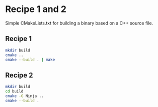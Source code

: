 # Recipe 1 and 2
Simple CMakeLists.txt for building a binary based on a C++ source file.

## Recipe 1
```sh
mkdir build
cmake ..
cmake --build . | make 
```

## Recipe 2
```sh
mkdir build
cd build
cmake -G Ninja ..
cmake --build .
```
